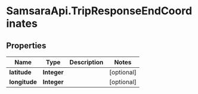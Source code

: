 # SamsaraApi.TripResponseEndCoordinates

## Properties
Name | Type | Description | Notes
------------ | ------------- | ------------- | -------------
**latitude** | **Integer** |  | [optional] 
**longitude** | **Integer** |  | [optional] 



